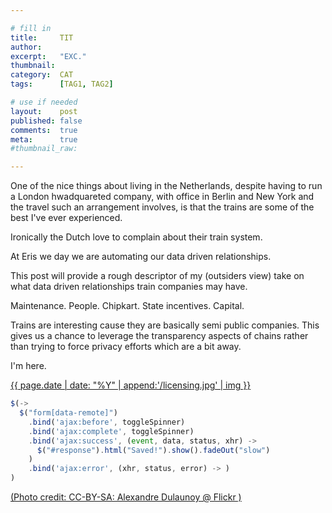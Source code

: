 ```yaml
---

# fill in
title:     TIT
author:
excerpt:   "EXC."
thumbnail:
category:  CAT
tags:      [TAG1, TAG2]

# use if needed
layout:    post
published: false
comments:  true
meta:      true
#thumbnail_raw:

---
```


One of the nice things about living in the Netherlands, despite having to run a London hwadquareted company, with office in Berlin and New York and the travel such an arrangement involves, is that the trains are some of the best I've ever experienced.




Ironically the Dutch love to complain about their train system.




At Eris we day we are automating our data driven relationships.




This post will provide a rough descriptor of my (outsiders view) take on what data driven relationships train companies may have.




Maintenance.
People.
Chipkart.
State incentives.
Capital.




Trains are interesting cause they are basically semi public companies. This gives us a chance to leverage the transparency aspects of chains rather than trying to force privacy efforts which are a bit away.





I'm here.

[{{ page.date | date: "%Y" | append:'/licensing.jpg' | img }}](https://flic.kr/p/5A9EER)


```javascript
$(->
  $("form[data-remote]")
    .bind('ajax:before', toggleSpinner)
    .bind('ajax:complete', toggleSpinner)
    .bind('ajax:success', (event, data, status, xhr) ->
      $("#response").html("Saved!").show().fadeOut("slow")
    )
    .bind('ajax:error', (xhr, status, error) -> )
)
```

[(Photo credit: CC-BY-SA: Alexandre Dulaunoy @ Flickr )](https://www.flickr.com/photos/adulau/)
